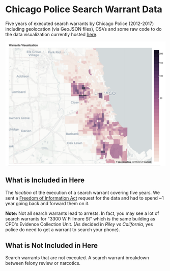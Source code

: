 # Chicago Police Search Warrant Data

Five years of executed search warrants by Chicago Police (2012-2017) including geolocation (via GeoJSON files), CSVs and some raw code to do the data visualization currently hosted [here](https://viz.mchap.io/search_warrants).

![](images/searchwarrant_readme.png)

## What is Included in Here
The _location_ of the execution of a search warrant covering five years. We sent a [Freedom of Information Act](https://www.muckrock.com/foi/chicago-169/search-warrant-log-56379/) request for the data and had to spend ~1 year going back and forward them on it. 

**Note:** Not all search warrants lead to arrests. In fact, you may see a lot of search warrants for "3300 W Fillmore St" which is the same building as CPD's Evidence Collection Unit. (As decided in _Riley vs California_, yes police do need to get a warrant to search your phone).

## What is Not Included in Here

Search warrants that are not executed. 
A search warrant breakdown between felony review or narcotics.
